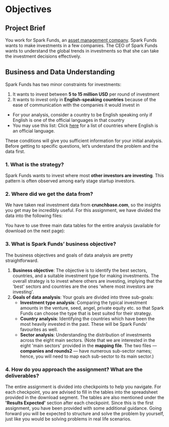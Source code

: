 # Objectives

## Project Brief
You work for Spark Funds, an [asset management company](https://www.wallstreetmojo.com/what-is-asset-management-company-amc/). Spark Funds wants to make investments in a few companies. The CEO of Spark Funds wants to understand the global trends in investments so that she can take the investment decisions effectively.

## Business and Data Understanding
Spark Funds has two minor constraints for investments:
1. It wants to invest between **5 to 15 million USD** per round of investment
2. It wants to invest only in **English-speaking countries** because of the ease of communication with the companies it would invest in

- For your analysis, consider a country to be English speaking only if English is one of the official languages in that country
- You may use this list: Click [here](http://www.emmir.org/fileadmin/user_upload/admission/Countries_where_English_is_an_official_language.pdf) for a list of countries where English is an official language.

 

These conditions will give you sufficient information for your initial analysis. Before getting to specific questions, let’s understand the problem and the data first.

### 1. What is the strategy?
Spark Funds wants to invest where most **other investors are investing**. This pattern is often observed among early stage startup investors.

### 2. Where did we get the data from? 
We have taken real investment data from **crunchbase.com**, so the insights you get may be incredibly useful. For this assignment, we have divided the data into the following files:

You have to use three main data tables for the entire analysis (available for download on the next page):

### 3. What is Spark Funds’ business objective?
The business objectives and goals of data analysis are pretty straightforward.
1. **Business objective**: The objective is to identify the best sectors, countries, and a suitable investment type for making investments. The overall strategy is to invest where others are investing, implying that the 'best' sectors and countries are the ones 'where most investors are investing'.
2. **Goals of data analysis**: Your goals are divided into three sub-goals:
   - **Investment type analysis**: Comparing the typical investment amounts in the venture, seed, angel, private equity etc. so that Spark Funds can choose the type that is best suited for their strategy.
   - **Country analysis**: Identifying the countries which have been the most heavily invested in the past. These will be Spark Funds’ favourites as well.
   - **Sector analysis**: Understanding the distribution of investments across the eight main sectors. (Note that we are interested in the eight 'main sectors' provided in the **mapping file**. The two files — **companies and rounds2** — have numerous sub-sector names; hence, you will need to map each sub-sector to its main sector.)

### 4. How do you approach the assignment? What are the deliverables?
The entire assignment is divided into checkpoints to help you navigate. For each checkpoint, you are advised to fill in the tables into the spreadsheet provided in the download segment. The tables are also mentioned under the **'Results Expected'** section after each checkpoint. Since this is the first assignment, you have been provided with some additional guidance. Going forward you will be expected to structure and solve the problem by yourself, just like you would be solving problems in real life scenarios.
